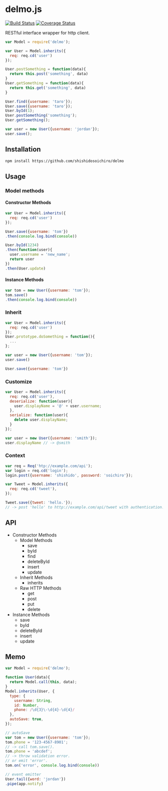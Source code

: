 # delmo.js
[![Build Status](https://travis-ci.org/shishidosoichiro/delmo.svg?branch=master)](https://travis-ci.org/shishidosoichiro/delmo)
[![Coverage Status](https://coveralls.io/repos/github/shishidosoichiro/delmo/badge.svg?branch=master)](https://coveralls.io/github/shishidosoichiro/delmo?branch=master)

RESTful interface wrapper for http client.


```js
var Model = require('delmo');

var User = Model.inherits({
  req: req.cd('user')
});

User.postSomething = function(data){
  return this.post('something', data)
}
User.getSomething = function(data){
  return this.get('something', data)
}

User.find({username: 'taro'});
User.save({username: 'taro'});
User.byId(1);
User.postSomething('something');
User.getSomething();

var user = new User({username: 'jordan'});
user.save();
```

## Installation

```sh
npm install https://github.com/shishidosoichiro/delmo
```

## Usage

### Model methods

#### Constructor Methods

```js
var User = Model.inherits({
  req: req.cd('user')
});

User.save({username: 'tom'})
.then(console.log.bind(console))

User.byId(1234)
.then(function(user){
  user.username = 'new_name';
  return user
})
.then(User.update)
```

#### Instance Methods

```js
var tom = new User({username: 'tom'});
tom.save()
.then(console.log.bind(console))
```

### Inherit

```js
var User = Model.inherits({
  req: req.cd('user')
});
User.prototype.doSomething = function(){
  ...
};

var user = new User({username: 'tom'});
user.save()

User.save({username: 'tom'})
```

### Customize

```js
var User = Model.inherits({
  req: req.cd('user'),
  deserialize: function(user){
    user.displayName = '@' + user.username;
  },
  serialize: function(user){
    delete user.displayName;
  }
});

var user = new User({username: 'smith'});
user.displayName // -> @smith
```

### Context

```js
var req = Req('htp://example.com/api');
var login = req.cd('login');
login.post({username: 'shishido', password: 'soichiro'});

var Tweet = Model.inherits({
  req: req.cd('tweet'),
});

Tweet.save({tweet: 'hello.'});
// -> post 'hello' to http://example.com/api/tweet with authentication.
```

## API

- Constructor Methods
    - Model Methods
        - save
        - byId
        - find
        - deleteById
        - insert
        - update
    - Inherit Methods
        - inherits
    - Raw HTTP Methods
        - get
        - post
        - put
        - delete
- Instance Methods
    - save
    - byId
    - deleteById
    - insert
    - update


## Memo

```js
var Model = require('delmo');

function User(data){
  return Model.call(this, data);
}
Model.inherits(User, {
  type: {
    username: String,
    id: Number,
    phone: /\d{3}\-\d{4}-\d{4}/
  },
  autoSave: true,
});

// autoSave
var tom = new User({username: 'tom'});
tom.phone = '123-4567-8901';
// -> call tom.save().
tom.phone = 'abcdef';
// -> throw validation error.
// or emit 'error'.
tom.on('error', console.log.bind(console))

// event emitter
User.tail({word: 'jordan'})
.pipe(app.notify)

```
